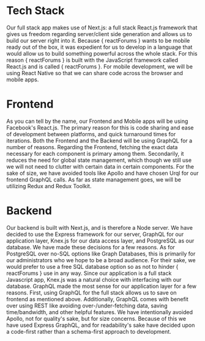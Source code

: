 # Tech Stack
Our full stack app makes use of Next.js: a full stack React.js framework that gives us freedom regarding server/client side generation and allows us to build our server right into it.
Because { reactForums } wants to be mobile ready out of the box, it was expedient for us to develop in a language that would allow us to build something powerful across the whole stack.
For this reason { reactForums } is built with the JavaScript framework called React.js and is called { reactForums }.
For mobile development, we will be using React Native so that we can share code across the browser and mobile apps.

# Frontend
As you can tell by the name, our Frontend and Mobile apps will be using Facebook's React.js.
The primary reason for this is code sharing and ease of development between platforms, and quick turnaround times for iterations.
Both the Frontend and the Backend will be using GraphQL for a number of reasons.
Regarding the Frontend, fetching the exact data necessary for each component is primary among them.
Secondarily, it reduces the need for global state management, which though we still use we will not need to clutter with certain data in certain components.
For the sake of size, we have avoided tools like Apollo and have chosen Urql for our frontend GraphQL calls.
As far as state management goes, we will be utilizing Redux and Redux Toolkit.

# Backend
Our backend is built with Next.js, and is therefore a Node server. We have decided to use the Express framework for our server, GraphQL for our application layer, Knex.js for our data access layer, and PostgreSQL as our database.
We have made these decisions for a few reasons.
As for PostgreSQL over no-SQL options like Graph Databases, this is primarily for our administrators who we hope to be a broad audience.
For their sake, we would prefer to use a free SQL database option so as not to hinder { reactForums } use in any way.
Since our application is a full stack Javascript app, Knex.js was a natural choice with interfacing with our database.
GraphQL made the most sense for our application layer for a few reasons.
First, using GraphQL for the full stack allows us to save on frontend as mentioned above.
Additionally, GraphQL comes with benefit over using REST like avoiding over-/under-fetching data, saving time/bandwidth, and other helpful features.
We have intentionally avoided Apollo, not for quality's sake, but for size concerns.
Because of this we have used Express GraphQL, and for readability's sake have decided upon a code-first rather than a schema-first approach to development.